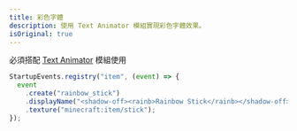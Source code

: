 ```yaml
---
title: 彩色字體
description: 使用 Text Animator 模組實現彩色字體效果。
isOriginal: true
---
```


必須搭配 [Text Animator](https://modrinth.com/mod/text-animator) 模組使用

<Attachment link="0.mp4">

```js
StartupEvents.registry("item", (event) => {
  event
    .create("rainbow_stick")
    .displayName("<shadow-off><rainb>Rainbow Stick</rainb></shadow-off>")
    .texture("minecraft:item/stick");
});
```
